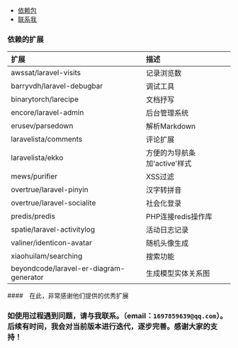 
- [依赖包](#extends-link)
- [联系我](#contact-link)

<a name="extends-link">

### 依赖的扩展

|  扩展 |描述|
| :------------ | :------------ |
|  awssat/laravel-visits |  记录浏览数 |
| barryvdh/laravel-debugbar  | 调试工具  |
| binarytorch/larecipe  |  文档抒写 |
|  encore/laravel-admin | 后台管理系统  |
|  erusev/parsedown | 解析Markdown  |
| laravelista/comments  | 评论扩展  |
| laravelista/ekko  | 方便的为导航条加'active'样式  |
| mews/purifier  |  XSS过滤 |
| overtrue/laravel-pinyin  | 汉字转拼音  |
| overtrue/laravel-socialite  | 社会化登录  |
|  predis/predis |  PHP连接redis操作库 |
| spatie/laravel-activitylog  |  活动日志记录 |
| valiner/identicon-avatar  |  随机头像生成 |
| xiaohuilam/searching  | 搜索功能  |
| beyondcode/laravel-er-diagram-generator  |  生成模型实体关系图 |

####　在此，非常感谢他们提供的优秀扩展

<a name="contact-link">

### 如使用过程遇到问题，请与我联系。（email：`1697859639@qq.com`）。后续有时间，我会对当前版本进行迭代，逐步完善。感谢大家的支持！



